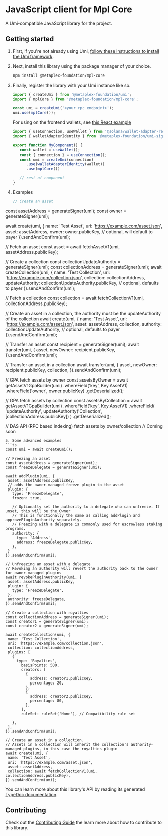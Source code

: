 # JavaScript client for Mpl Core

A Umi-compatible JavaScript library for the project.

## Getting started

1. First, if you're not already using Umi, [follow these instructions to install the Umi framework](https://github.com/metaplex-foundation/umi/blob/main/docs/installation.md).
2. Next, install this library using the package manager of your choice.
   ```sh
   npm install @metaplex-foundation/mpl-core
   ```
3. Finally, register the library with your Umi instance like so.
   ```ts
   import { createUmi } from '@metaplex-foundation/umi';
   import { mplCore } from '@metaplex-foundation/mpl-core';

   const umi = createUmi('<your rpc endpoint>');
   umi.use(mplCore());
   ```

   For using on the frontend wallets, see [this React example](https://github.com/metaplex-foundation/inscriptions-ui-mantine/blob/master/providers/UmiProvider.tsx)

   ```ts
   import { useConnection, useWallet } from '@solana/wallet-adapter-react';
   import { walletAdapterIdentity } from '@metaplex-foundation/umi-signer-wallet-adapters';

   export function MyComponent() {
      const wallet = useWallet();
      const { connection } = useConnection();
      const umi = createUmi(connection)
         .use(walletAdapterIdentity(wallet))
         .use(mplCore())

      // rest of component
   }
   ```

4. Examples
   ```ts
   // Create an asset
  const assetAddress = generateSigner(umi);
  const owner = generateSigner(umi);

  await create(umi, {
    name: 'Test Asset',
    uri: 'https://example.com/asset.json',
    asset: assetAddress,
    owner: owner.publicKey, // optional, will default to payer
  }).sendAndConfirm(umi);

  // Fetch an asset
  const asset = await fetchAssetV1(umi, assetAddress.publicKey);

  // Create a collection
  const collectionUpdateAuthority = generateSigner(umi);
  const collectionAddress = generateSigner(umi);
  await createCollection(umi, {
    name: 'Test Collection',
    uri: 'https://example.com/collection.json',
    collection: collectionAddress,
    updateAuthority: collectionUpdateAuthority.publicKey, // optional, defaults to payer
  }).sendAndConfirm(umi);

  // Fetch a collection
  const collection = await fetchCollectionV1(umi, collectionAddress.publicKey);

  // Create an asset in a collection, the authority must be the updateAuthority of the collection
  await create(umi, {
    name: 'Test Asset',
    uri: 'https://example.com/asset.json',
    asset: assetAddress,
    collection,
    authority: collectionUpdateAuthority, // optional, defaults to payer
  }).sendAndConfirm(umi);

  // Transfer an asset
  const recipient = generateSigner(umi);
  await transfer(umi, {
    asset,
    newOwner: recipient.publicKey,
  }).sendAndConfirm(umi);

  // Transfer an asset in a collection
  await transfer(umi, {
    asset,
    newOwner: recipient.publicKey,
    collection,
  }).sendAndConfirm(umi);

  // GPA fetch assets by owner
  const assetsByOwner = await getAssetV1GpaBuilder(umi)
    .whereField('key', Key.AssetV1)
    .whereField('owner', owner.publicKey)
    .getDeserialized();

  // GPA fetch assets by collection
  const assetsByCollection = await getAssetV1GpaBuilder(umi)
    .whereField('key', Key.AssetV1)
    .whereField(
      'updateAuthority',
      updateAuthority('Collection', [collectionAddress.publicKey])
    )
    .getDeserialized();

  // DAS API (RPC based indexing) fetch assets by owner/collection
  // Coming soon

   ```
5. Some advanced examples
   ```ts
   const umi = await createUmi();

  // Freezing an asset
  const assetAddress = generateSigner(umi);
  const freezeDelegate = generateSigner(umi);

  await addPlugin(umi, {
    asset: assetAddress.publicKey,
    // adds the owner-managed freeze plugin to the asset
    plugin: {
      type: 'FreezeDelegate',
      frozen: true,
      
      // Optionally set the authority to a delegate who can unfreeze. If unset, this will be the Owner
      // This is functionally the same as calling addPlugin and approvePluginAuthority separately.
      // Freezing with a delegate is commonly used for escrowless staking programs.
      authority: {
        type: 'Address',
        address: freezeDelegate.publicKey,
      },
    }
  }).sendAndConfirm(umi);

  // Unfreezing an asset with a delegate
  // Revoking an authority will revert the authority back to the owner for owner-managed plugins
  await revokePluginAuthority(umi, {
    asset: assetAddress.publicKey,
    plugin: {
      type: 'FreezeDelegate',
    },
    authority: freezeDelegate,
  }).sendAndConfirm(umi);

  // Create a collection with royalties
  const collectionAddress = generateSigner(umi);
  const creator1 = generateSigner(umi);
  const creator2 = generateSigner(umi);

  await createCollection(umi, {
    name: 'Test Collection',
    uri: 'https://example.com/collection.json',
    collection: collectionAddress,
    plugins: [
      {
        type: 'Royalties',
          basisPoints: 500,
          creators: [
            {
              address: creator1.publicKey,
              percentage: 20,
            },
            {
              address: creator2.publicKey,
              percentage: 80,
            },
          ],
          ruleSet: ruleSet('None'), // Compatibility rule set

      },
    ],
  }).sendAndConfirm(umi);

  // Create an asset in a collection.
  // Assets in a collection will inherit the collection's authority-managed plugins, in this case the royalties plugin
  await create(umi, {
    name: 'Test Asset',
    uri: 'https://example.com/asset.json',
    asset: assetAddress,
    collection: await fetchCollectionV1(umi, collectionAddress.publicKey),
  }).sendAndConfirm(umi);
   ```

You can learn more about this library's API by reading its generated [TypeDoc documentation](https://mpl-core-js-docs.vercel.app).

## Contributing

Check out the [Contributing Guide](./CONTRIBUTING.md) the learn more about how to contribute to this library.
